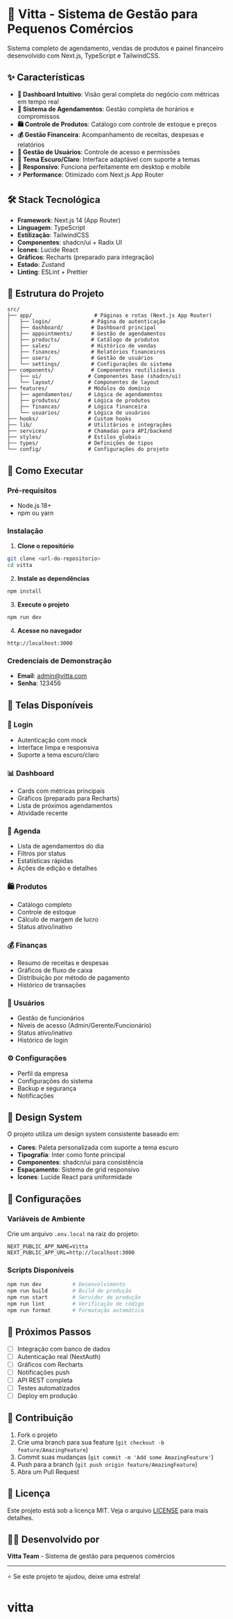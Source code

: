 # 🚀 Vitta - Sistema de Gestão para Pequenos Comércios

Sistema completo de agendamento, vendas de produtos e painel financeiro desenvolvido com Next.js, TypeScript e TailwindCSS.

## ✨ Características

- **🎯 Dashboard Intuitivo**: Visão geral completa do negócio com métricas em tempo real
- **📅 Sistema de Agendamentos**: Gestão completa de horários e compromissos
- **🛍️ Controle de Produtos**: Catálogo com controle de estoque e preços
- **💰 Gestão Financeira**: Acompanhamento de receitas, despesas e relatórios
- **👥 Gestão de Usuários**: Controle de acesso e permissões
- **🌙 Tema Escuro/Claro**: Interface adaptável com suporte a temas
- **📱 Responsivo**: Funciona perfeitamente em desktop e mobile
- **⚡ Performance**: Otimizado com Next.js App Router

## 🛠️ Stack Tecnológica

- **Framework**: Next.js 14 (App Router)
- **Linguagem**: TypeScript
- **Estilização**: TailwindCSS
- **Componentes**: shadcn/ui + Radix UI
- **Ícones**: Lucide React
- **Gráficos**: Recharts (preparado para integração)
- **Estado**: Zustand
- **Linting**: ESLint + Prettier

## 📁 Estrutura do Projeto

```
src/
├── app/                    # Páginas e rotas (Next.js App Router)
│   ├── login/             # Página de autenticação
│   ├── dashboard/         # Dashboard principal
│   ├── appointments/      # Gestão de agendamentos
│   ├── products/          # Catálogo de produtos
│   ├── sales/             # Histórico de vendas
│   ├── finances/          # Relatórios financeiros
│   ├── users/             # Gestão de usuários
│   └── settings/          # Configurações do sistema
├── components/            # Componentes reutilizáveis
│   ├── ui/               # Componentes base (shadcn/ui)
│   └── layout/           # Componentes de layout
├── features/             # Módulos do domínio
│   ├── agendamentos/     # Lógica de agendamentos
│   ├── produtos/         # Lógica de produtos
│   ├── financas/         # Lógica financeira
│   └── usuarios/         # Lógica de usuários
├── hooks/                # Custom hooks
├── lib/                  # Utilitários e integrações
├── services/             # Chamadas para API/backend
├── styles/               # Estilos globais
├── types/                # Definições de tipos
└── config/               # Configurações do projeto
```

## 🚀 Como Executar

### Pré-requisitos

- Node.js 18+ 
- npm ou yarn

### Instalação

1. **Clone o repositório**
```bash
git clone <url-do-repositorio>
cd vitta
```

2. **Instale as dependências**
```bash
npm install
```

3. **Execute o projeto**
```bash
npm run dev
```

4. **Acesse no navegador**
```
http://localhost:3000
```

### Credenciais de Demonstração

- **Email**: admin@vitta.com
- **Senha**: 123456

## 📱 Telas Disponíveis

### 🔐 Login
- Autenticação com mock
- Interface limpa e responsiva
- Suporte a tema escuro/claro

### 📊 Dashboard
- Cards com métricas principais
- Gráficos (preparado para Recharts)
- Lista de próximos agendamentos
- Atividade recente

### 📅 Agenda
- Lista de agendamentos do dia
- Filtros por status
- Estatísticas rápidas
- Ações de edição e detalhes

### 🛍️ Produtos
- Catálogo completo
- Controle de estoque
- Cálculo de margem de lucro
- Status ativo/inativo

### 💰 Finanças
- Resumo de receitas e despesas
- Gráficos de fluxo de caixa
- Distribuição por método de pagamento
- Histórico de transações

### 👥 Usuários
- Gestão de funcionários
- Níveis de acesso (Admin/Gerente/Funcionário)
- Status ativo/inativo
- Histórico de login

### ⚙️ Configurações
- Perfil da empresa
- Configurações do sistema
- Backup e segurança
- Notificações

## 🎨 Design System

O projeto utiliza um design system consistente baseado em:

- **Cores**: Paleta personalizada com suporte a tema escuro
- **Tipografia**: Inter como fonte principal
- **Componentes**: shadcn/ui para consistência
- **Espaçamento**: Sistema de grid responsivo
- **Ícones**: Lucide React para uniformidade

## 🔧 Configurações

### Variáveis de Ambiente

Crie um arquivo `.env.local` na raiz do projeto:

```env
NEXT_PUBLIC_APP_NAME=Vitta
NEXT_PUBLIC_APP_URL=http://localhost:3000
```

### Scripts Disponíveis

```bash
npm run dev          # Desenvolvimento
npm run build        # Build de produção
npm run start        # Servidor de produção
npm run lint         # Verificação de código
npm run format       # Formatação automática
```

## 🚀 Próximos Passos

- [ ] Integração com banco de dados
- [ ] Autenticação real (NextAuth)
- [ ] Gráficos com Recharts
- [ ] Notificações push
- [ ] API REST completa
- [ ] Testes automatizados
- [ ] Deploy em produção

## 🤝 Contribuição

1. Fork o projeto
2. Crie uma branch para sua feature (`git checkout -b feature/AmazingFeature`)
3. Commit suas mudanças (`git commit -m 'Add some AmazingFeature'`)
4. Push para a branch (`git push origin feature/AmazingFeature`)
5. Abra um Pull Request

## 📄 Licença

Este projeto está sob a licença MIT. Veja o arquivo [LICENSE](LICENSE) para mais detalhes.

## 👨‍💻 Desenvolvido por

**Vitta Team** - Sistema de gestão para pequenos comércios

---

⭐ Se este projeto te ajudou, deixe uma estrela!
# vitta
